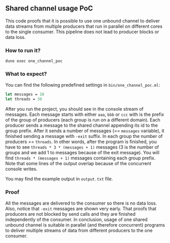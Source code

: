 ## Shared channel usage PoC

This code proofs that it is possible to use one unbound channel to deliver data streams from multiple producers that run in parallel on different cores to the single consumer. This pipeline does not lead to producer blocks or data loss.

### How to run it?

```
dune exec one_channel_poc
```

### What to expect?

You can find the following predefined settings in `bin/one_channel_poc.ml`:
```ocaml
let messages = 10
let threads = 30
```
After you run the project, you should see in the console stream of messages. Each message starts with either `aaa`, `bbb` or `ccc` with is the prefix of the group of producers (each group is run on a different domain). Each producer sends a message to the shared channel appending its id to the group prefix. After it sends a number of messages (== `messages` variable), it finished sending a message with `-exit` suffix. In each group the number of producers == `threads`. In other words, after the program is finished, you have to see `threads * 3 * (messages + 1)` messages (3 is the number of groups and we add 1 to messages because of the exit message). You will find `threads * (messages + 1)` messages containing each group prefix. Note that some lines of the output overlap because of the concurrent console writes.

You may find the example output in `output.txt` file. 


### Proof

All the messages are delivered to the consumer so there is no data loss. Also, notice that `-exit` messages are shown very early. That proofs that producers are not blocked by send calls and they are finished independently of the consumer. In conclusion, usage of one shared unbound channel is suitable in parallel (and therefore concurrent) programs to deliver multiple streams of data from different producers to the one consumer.